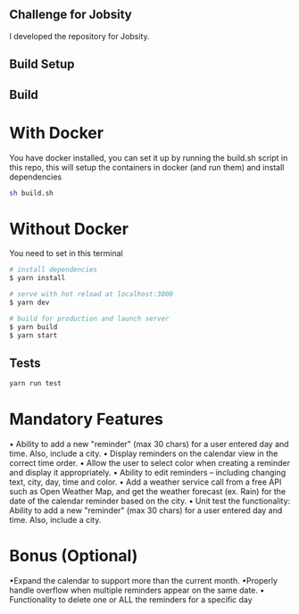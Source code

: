 ## Challenge for Jobsity

I developed the repository for Jobsity.

## Build Setup

## Build 

# With Docker
You have docker installed, you can set it up by running the build.sh script in this repo, this will setup the containers in docker (and run them) and install dependencies
```bash
sh build.sh
```
# Without Docker

You need to set in this terminal

```bash
# install dependencies
$ yarn install

# serve with hot reload at localhost:3000
$ yarn dev

# build for production and launch server
$ yarn build
$ yarn start
```

## Tests

```bash
yarn run test
```
# Mandatory Features
• Ability to add a new "reminder" (max 30 chars) for a user entered day and time. Also, include a city.
• Display reminders on the calendar view in the correct time order.
• Allow the user to select color when creating a reminder and display it appropriately.
• Ability to edit reminders – including changing text, city, day, time and color.
• Add a weather service call from a free API such as ​Open Weather Map​, and get the
weather forecast (ex. Rain) for the date of the calendar reminder based on the city.
• Unit test the functionality: ​Ability to add a new "reminder" (max 30 chars) for a user entered day and time. Also, include a city.
 
# Bonus (Optional)
•Expand the calendar to support more than the current month.
•Properly handle overflow when multiple reminders appear on the same date.
• Functionality to delete one or ALL the reminders for a specific day


